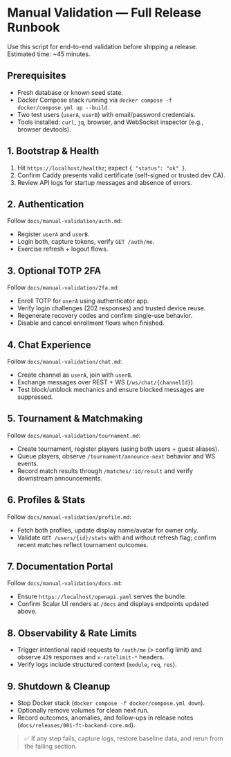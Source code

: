 # Manual Validation — Full Release Runbook

Use this script for end-to-end validation before shipping a release. Estimated time: ~45 minutes.

## Prerequisites
- Fresh database or known seed state.
- Docker Compose stack running via `docker compose -f docker/compose.yml up --build`.
- Two test users (`userA`, `userB`) with email/password credentials.
- Tools installed: `curl`, `jq`, browser, and WebSocket inspector (e.g., browser devtools).

## 1. Bootstrap & Health
1. Hit `https://localhost/healthz`; expect `{ "status": "ok" }`.
2. Confirm Caddy presents valid certificate (self-signed or trusted dev CA).
3. Review API logs for startup messages and absence of errors.

## 2. Authentication
Follow `docs/manual-validation/auth.md`:
- Register `userA` and `userB`.
- Login both, capture tokens, verify `GET /auth/me`.
- Exercise refresh + logout flows.

## 3. Optional TOTP 2FA
Follow `docs/manual-validation/2fa.md`:
- Enroll TOTP for `userA` using authenticator app.
- Verify login challenges (202 responses) and trusted device reuse.
- Regenerate recovery codes and confirm single-use behavior.
- Disable and cancel enrollment flows when finished.

## 4. Chat Experience
Follow `docs/manual-validation/chat.md`:
- Create channel as `userA`, join with `userB`.
- Exchange messages over REST + WS (`/ws/chat/{channelId}`).
- Test block/unblock mechanics and ensure blocked messages are suppressed.

## 5. Tournament & Matchmaking
Follow `docs/manual-validation/tournament.md`:
- Create tournament, register players (using both users + guest aliases).
- Queue players, observe `/tournament/announce-next` behavior and WS events.
- Record match results through `/matches/:id/result` and verify downstream announcements.

## 6. Profiles & Stats
Follow `docs/manual-validation/profile.md`:
- Fetch both profiles, update display name/avatar for owner only.
- Validate `GET /users/{id}/stats` with and without refresh flag; confirm recent matches reflect tournament outcomes.

## 7. Documentation Portal
Follow `docs/manual-validation/docs.md`:
- Ensure `https://localhost/openapi.yaml` serves the bundle.
- Confirm Scalar UI renders at `/docs` and displays endpoints updated above.

## 8. Observability & Rate Limits
- Trigger intentional rapid requests to `/auth/me` (> config limit) and observe `429` responses and `x-ratelimit-*` headers.
- Verify logs include structured context (`module`, `req`, `res`).

## 9. Shutdown & Cleanup
- Stop Docker stack (`docker compose -f docker/compose.yml down`).
- Optionally remove volumes for clean next run.
- Record outcomes, anomalies, and follow-ups in release notes (`docs/releases/001-ft-backend-core.md`).

> ✅ If any step fails, capture logs, restore baseline data, and rerun from the failing section.
